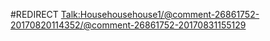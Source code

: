 #REDIRECT [Talk:Househousehouse1/@comment-26861752-20170820114352/@comment-26861752-20170831155129](https://2b2t.miraheze.org/wiki/Talk:Househousehouse1%2F%40comment-26861752-20170820114352%2F%40comment-26861752-20170831155129)